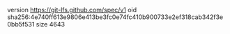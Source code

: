 version https://git-lfs.github.com/spec/v1
oid sha256:4e740ff613e9806e413be3fc0e74fc410b900733e2ef318cab342f3e0bb5f531
size 4643
